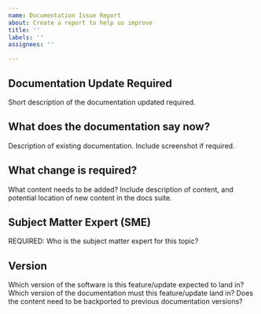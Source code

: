```yaml
---
name: Documentation Issue Report
about: Create a report to help us improve
title: ''
labels: ''
assignees: ''

---
```


## Documentation Update Required

Short description of the documentation updated required.

## What does the documentation say now?

Description of existing documentation.
Include screenshot if required.

## What change is required?

What content needs to be added?
Include description of content, and potential location of new content in the docs suite.

## Subject Matter Expert (SME)

REQUIRED: Who is the subject matter expert for this topic?

## Version

Which version of the software is this feature/update expected to land in?
Which version of the documentation must this feature/update land in?
Does the content need to be backported to previous documentation versions?
